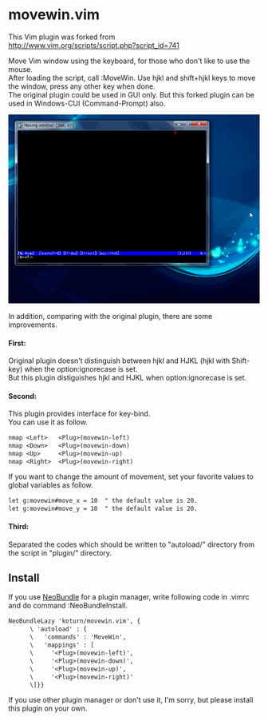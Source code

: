 movewin.vim
=====

This Vim plugin was forked from  
  http://www.vim.org/scripts/script.php?script_id=741    

Move Vim window using the keyboard, for those who don't like to use the mouse.  
After loading the script, call :MoveWin.  Use hjkl and shift+hjkl keys to move the window, press any other key when done.  
The original plugin could be used in GUI only. But this forked plugin can be used in Windows-CUI (Command-Prompt) also.  

![Screenshot (GIF animation)](screenshot/movewin.gif)


In addition, comparing with the original plugin, there are some improvements.  
#### First:
Original plugin doesn't distinguish between hjkl and HJKL (hjkl with Shift-key) when the option:ignorecase is set.  
But this plugin distiguishes hjkl and HJKL when option:ignorecase is set.  


#### Second:
This plugin provides interface for key-bind.  
You can use it as follow.  

```VimL
nmap <Left>   <Plug>(movewin-left)
nmap <Down>   <Plug>(movewin-down)
nmap <Up>     <Plug>(movewin-up)
nmap <Right>  <Plug>(movewin-right)
```


If you want to change the amount of movement, set your favorite values to global variables as follow.

```VimL
let g:movewin#move_x = 10  " the default value is 20.
let g:movewin#move_y = 10  " the default value is 20.
```


#### Third:
Separated the codes which should be written to "autoload/" directory from the script in "plugin/" directory.




## Install
If you use [NeoBundle](https://github.com/Shougo/neobundle.vim "NeoBundle") for a plugin manager,
write following code in .vimrc and do command :NeoBundleInstall.

```VimL
NeoBundleLazy 'koturn/movewin.vim', {
      \ 'autoload' : {
      \   'commands' : 'MoveWin',
      \   'mappings' : [
      \     '<Plug>(movewin-left)',
      \     '<Plug>(movewin-down)',
      \     '<Plug>(movewin-up)',
      \     '<Plug>(movewin-right)'
      \]}}
```

If you use other plugin manager or don't use it, I'm sorry, but please install this plugin on your own.
